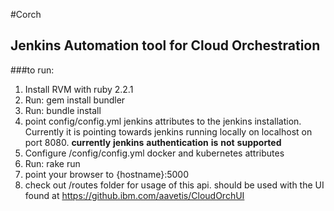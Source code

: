 #Corch
## Jenkins Automation tool for Cloud Orchestration
###to run:
1. Install RVM with ruby 2.2.1
2. Run: gem install bundler 
3. Run: bundle install 
4. point config/config.yml jenkins attributes to the jenkins installation. Currently it is pointing towards jenkins running locally on localhost on port 8080. **currently** **jenkins** **authentication** **is** **not** **supported**
5. Configure /config/config.yml docker and kubernetes attributes
6. Run: rake run
7. point your browser to {hostname}:5000
8. check out /routes folder for usage of this api. should be used with the UI found at https://github.ibm.com/aavetis/CloudOrchUI

